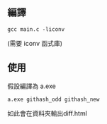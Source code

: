 ## 編譯

	gcc main.c -liconv

(需要 iconv 函式庫)

## 使用

假設編譯為 a.exe

	a.exe githash_odd githash_new

如此會在資料夾輸出diff.html
